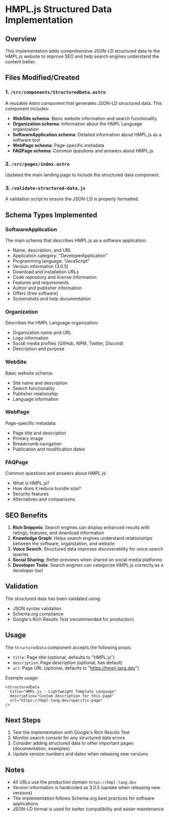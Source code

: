 # HMPL.js Structured Data Implementation

## Overview
This implementation adds comprehensive JSON-LD structured data to the HMPL.js website to improve SEO and help search engines understand the content better.

## Files Modified/Created

### 1. `/src/components/StructuredData.astro`
A reusable Astro component that generates JSON-LD structured data. This component includes:

- **WebSite schema**: Basic website information and search functionality
- **Organization schema**: Information about the HMPL Language organization
- **SoftwareApplication schema**: Detailed information about HMPL.js as a software tool
- **WebPage schema**: Page-specific metadata
- **FAQPage schema**: Common questions and answers about HMPL.js

### 2. `/src/pages/index.astro`
Updated the main landing page to include the structured data component.

### 3. `/validate-structured-data.js`
A validation script to ensure the JSON-LD is properly formatted.

## Schema Types Implemented

### SoftwareApplication
The main schema that describes HMPL.js as a software application:
- Name, description, and URL
- Application category: "DeveloperApplication"
- Programming language: "JavaScript"
- Version information (3.0.5)
- Download and installation URLs
- Code repository and license information
- Features and requirements
- Author and publisher information
- Offers (free software)
- Screenshots and help documentation

### Organization
Describes the HMPL Language organization:
- Organization name and URL
- Logo information
- Social media profiles (GitHub, NPM, Twitter, Discord)
- Description and purpose

### WebSite
Basic website schema:
- Site name and description
- Search functionality
- Publisher relationship
- Language information

### WebPage
Page-specific metadata:
- Page title and description
- Primary image
- Breadcrumb navigation
- Publication and modification dates

### FAQPage
Common questions and answers about HMPL.js:
- What is HMPL.js?
- How does it reduce bundle size?
- Security features
- Alternatives and comparisons

## SEO Benefits

1. **Rich Snippets**: Search engines can display enhanced results with ratings, features, and download information
2. **Knowledge Graph**: Helps search engines understand relationships between the software, organization, and website
3. **Voice Search**: Structured data improves discoverability for voice search queries
4. **Social Sharing**: Better previews when shared on social media platforms
5. **Developer Tools**: Search engines can categorize HMPL.js correctly as a developer tool

## Validation

The structured data has been validated using:
- JSON syntax validation
- Schema.org compliance
- Google's Rich Results Test (recommended for production)

## Usage

The `StructuredData` component accepts the following props:
- `title`: Page title (optional, defaults to "HMPL.js")
- `description`: Page description (optional, has default)
- `url`: Page URL (optional, defaults to "https://hmpl-lang.dev")

Example usage:
```astro
<StructuredData 
  title="HMPL.js - Lightweight Template Language"
  description="Custom description for this page"
  url="https://hmpl-lang.dev/specific-page"
/>
```

## Next Steps

1. Test the implementation with Google's Rich Results Test
2. Monitor search console for any structured data errors
3. Consider adding structured data to other important pages (documentation, examples)
4. Update version numbers and dates when releasing new versions

## Notes

- All URLs use the production domain `https://hmpl-lang.dev`
- Version information is hardcoded as 3.0.5 (update when releasing new versions)
- The implementation follows Schema.org best practices for software applications
- JSON-LD format is used for better compatibility and easier maintenance
